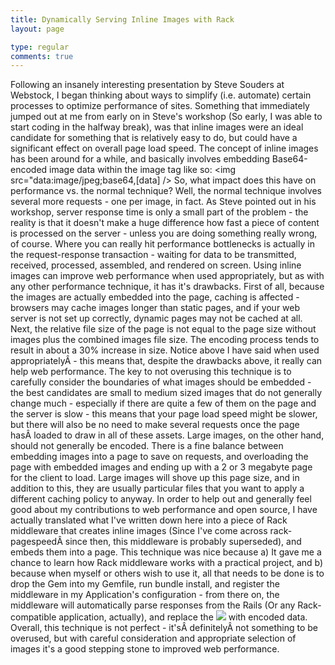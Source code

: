 ```yaml
---
title: Dynamically Serving Inline Images with Rack
layout: page

type: regular
comments: true
---
```


Following an insanely interesting presentation by Steve Souders at Webstock, I
began thinking about ways to simplify (i.e. automate) certain processes to
optimize performance of sites. Something that immediately jumped out at me from
early on in Steve's workshop (So early, I was able to start coding in the
halfway break), was that inline images were an ideal candidate for something
that is relatively easy to do, but could have a significant effect on overall
page load speed.
The concept of inline images has been around for a while, and basically
involves embedding Base64-encoded image data within the image tag like so:
<img src="data:image/jpeg;base64,[data] />
So, what impact does this have on performance vs. the normal technique?
Well, the normal technique involves several more requests - one per image, in
fact. As Steve pointed out in his workshop, server response time is only a
small part of the problem - the reality is that it doesn't make a huge
difference how fast a piece of content is processed on the server - unless you
are doing something really wrong, of course. Where you can really hit
performance bottlenecks is actually in the request-response transaction -
waiting for data to be transmitted, received, processed, assembled, and
rendered on screen.
Using inline images can improve web performance when used appropriately, but as
with any other performance technique, it has it's drawbacks. First of all,
because the images are actually embedded into the page, caching is affected -
browsers may cache images longer than static pages, and if your web server is
not set up correctly, dynamic pages may not be cached at all. Next, the
relative file size of the page is not equal to the page size without images
plus the combined images file size. The encoding process tends to result in
about a 30% increase in size.
Notice above I have said when used appropriatelyÂ - this means that, despite
the drawbacks above, it really can help web performance. The key to not
overusing this technique is to carefully consider the boundaries of what images
should be embedded - the best candidates are small to medium sized images that
do not generally change much - especially if there are quite a few of them on
the page and the server is slow - this means that your page load speed might be
slower, but there will also be no need to make several requests once the page
hasÂ loaded to draw in all of these assets. Large images, on the other hand,
should not generally be encoded. There is a fine balance between embedding
images into a page to save on requests, and overloading the page with embedded
images and ending up with a 2 or 3 megabyte page for the client to load. Large
images will shove up this page size, and in addition to this, they are usually
particular files that you want to apply a different caching policy to anyway.
In order to help out and generally feel good about my contributions to web
performance and open source, I have actually translated what I've written down
here into a piece of Rack middleware that creates inline images (Since I've
come across rack-pagespeedÂ since then, this middleware is probably
superseded), and embeds them into a page. This technique was nice because a) It
gave me a chance to learn how Rack middleware works with a practical project,
and b) because when myself or others wish to use it, all that needs to be done
is to drop the Gem into my Gemfile, run bundle install, and register the
middleware in my Application's configuration - from there on, the middleware
will automatically parse responses from the Rails (Or any Rack-compatible
application, actually), and replace the <img src="file.jpg"> with encoded data.
Overall, this technique is not perfect - it'sÂ definitelyÂ not something to be
overused, but with careful consideration and appropriate selection of images
it's a good stepping stone to improved web performance.

